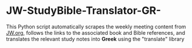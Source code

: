 # JW-StudyBible-Translator-GR-
This Python script automatically scrapes the weekly meeting content from [JW.org](https://wol.jw.org), follows the links to the associated book and Bible references, and translates the relevant study notes into **Greek** using the "translate" library
